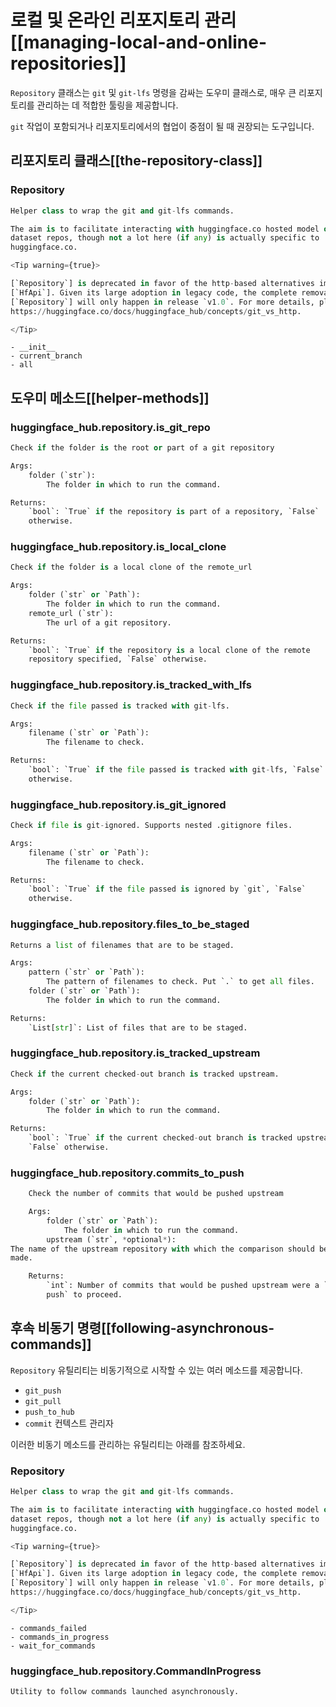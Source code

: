 <!--⚠️ Note that this file is in Markdown but contains specific syntax for our doc-builder (similar to MDX) that may not be
rendered properly in your Markdown viewer.
-->

# 로컬 및 온라인 리포지토리 관리[[managing-local-and-online-repositories]]

`Repository` 클래스는 `git` 및 `git-lfs` 명령을 감싸는 도우미 클래스로, 매우 큰 리포지토리를 관리하는 데 적합한 툴링을 제공합니다.

`git` 작업이 포함되거나 리포지토리에서의 협업이 중점이 될 때 권장되는 도구입니다.

## 리포지토리 클래스[[the-repository-class]]

### Repository

```python
Helper class to wrap the git and git-lfs commands.

The aim is to facilitate interacting with huggingface.co hosted model or
dataset repos, though not a lot here (if any) is actually specific to
huggingface.co.

<Tip warning={true}>

[`Repository`] is deprecated in favor of the http-based alternatives implemented in
[`HfApi`]. Given its large adoption in legacy code, the complete removal of
[`Repository`] will only happen in release `v1.0`. For more details, please read
https://huggingface.co/docs/huggingface_hub/concepts/git_vs_http.

</Tip>
```

    - __init__
    - current_branch
    - all

## 도우미 메소드[[helper-methods]]

### huggingface_hub.repository.is_git_repo

```python
Check if the folder is the root or part of a git repository

Args:
    folder (`str`):
        The folder in which to run the command.

Returns:
    `bool`: `True` if the repository is part of a repository, `False`
    otherwise.
```


### huggingface_hub.repository.is_local_clone

```python
Check if the folder is a local clone of the remote_url

Args:
    folder (`str` or `Path`):
        The folder in which to run the command.
    remote_url (`str`):
        The url of a git repository.

Returns:
    `bool`: `True` if the repository is a local clone of the remote
    repository specified, `False` otherwise.
```


### huggingface_hub.repository.is_tracked_with_lfs

```python
Check if the file passed is tracked with git-lfs.

Args:
    filename (`str` or `Path`):
        The filename to check.

Returns:
    `bool`: `True` if the file passed is tracked with git-lfs, `False`
    otherwise.
```


### huggingface_hub.repository.is_git_ignored

```python
Check if file is git-ignored. Supports nested .gitignore files.

Args:
    filename (`str` or `Path`):
        The filename to check.

Returns:
    `bool`: `True` if the file passed is ignored by `git`, `False`
    otherwise.
```


### huggingface_hub.repository.files_to_be_staged

```python
Returns a list of filenames that are to be staged.

Args:
    pattern (`str` or `Path`):
        The pattern of filenames to check. Put `.` to get all files.
    folder (`str` or `Path`):
        The folder in which to run the command.

Returns:
    `List[str]`: List of files that are to be staged.
```


### huggingface_hub.repository.is_tracked_upstream

```python
Check if the current checked-out branch is tracked upstream.

Args:
    folder (`str` or `Path`):
        The folder in which to run the command.

Returns:
    `bool`: `True` if the current checked-out branch is tracked upstream,
    `False` otherwise.
```


### huggingface_hub.repository.commits_to_push

```python
    Check the number of commits that would be pushed upstream

    Args:
        folder (`str` or `Path`):
            The folder in which to run the command.
        upstream (`str`, *optional*):
The name of the upstream repository with which the comparison should be
made.

    Returns:
        `int`: Number of commits that would be pushed upstream were a `git
        push` to proceed.
```


## 후속 비동기 명령[[following-asynchronous-commands]]

`Repository` 유틸리티는 비동기적으로 시작할 수 있는 여러 메소드를 제공합니다.
- `git_push`
- `git_pull`
- `push_to_hub`
- `commit` 컨텍스트 관리자

이러한 비동기 메소드를 관리하는 유틸리티는 아래를 참조하세요.

### Repository

```python
Helper class to wrap the git and git-lfs commands.

The aim is to facilitate interacting with huggingface.co hosted model or
dataset repos, though not a lot here (if any) is actually specific to
huggingface.co.

<Tip warning={true}>

[`Repository`] is deprecated in favor of the http-based alternatives implemented in
[`HfApi`]. Given its large adoption in legacy code, the complete removal of
[`Repository`] will only happen in release `v1.0`. For more details, please read
https://huggingface.co/docs/huggingface_hub/concepts/git_vs_http.

</Tip>
```

    - commands_failed
    - commands_in_progress
    - wait_for_commands

### huggingface_hub.repository.CommandInProgress

```python
Utility to follow commands launched asynchronously.
```

